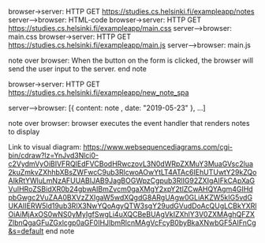 browser->server: HTTP GET https://studies.cs.helsinki.fi/exampleapp/notes
server-->browser: HTML-code
browser->server: HTTP GET https://studies.cs.helsinki.fi/exampleapp/main.css
server-->browser: main.css
browser->server: HTTP GET https://studies.cs.helsinki.fi/exampleapp/main.js
server-->browser: main.js

note over browser:
When the button on the form is clicked, the browser will send the user input to the server. 
end note

browser->server: HTTP GET https://studies.cs.helsinki.fi/exampleapp/new_note_spa

server-->browser: [{ content: note , date: "2019-05-23" }, ...]

note over browser:
browser executes the event handler
that renders notes to display

Link to visual diagram: https://www.websequencediagrams.com/cgi-bin/cdraw?lz=YnJvd3Nlci0-c2VydmVyOiBIVFRQIEdFVCBodHRwczovL3N0dWRpZXMuY3MuaGVsc2lua2kuZmkvZXhhbXBsZWFwcC9ub3RlcwoAOwYtLT4ATAc6IEhUTUwtY29kZQoAIkRtYWluLmNzAFUUABIJAB9JagBOGWpzCgpub3RlIG92ZXIgAIFkCApXaGVuIHRoZSBidXR0b24gbwAIBmZvcm0gaXMgY2xpY2tlZCwAHQYAgm4GIHdpbGwgc2VuZAA0BXVzZXIgaW5wdXQgdG8ARgUAgw0GLiAKZW5kIG5vdGUKAIIERW5ld19ub3RlX3NwYQoAgyQTW3sgY29udGVudDoAcQUgLCBkYXRlOiAiMjAxOS0wNS0yMyIgfSwgLi4uXQCBeBUAgVkIZXhlY3V0ZXMAghQFZXZlbnQgaGFuZGxlcgp0aGF0IHJlbmRlcnMAgVcFcyB0byBkaXNwbGF5AIFnCg&s=default
end note
